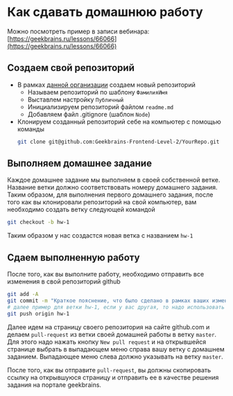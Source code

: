# Как сдавать домашнюю работу

Можно посмотреть пример в записи вебинара: [https://geekbrains.ru/lessons/66066](https://geekbrains.ru/lessons/66066)


## Создаем свой репозиторий
- В рамках [данной организации](https://github.com/Geekbrains-Frontend-Level-2) создаем новый репозиторий
  - Называем репозиторий по шаблону ``ФамилияИмя``
  - Выставлем настройку ``Публичный``
  - Инициализируем репозиторий файлом ``readme.md``
  - Добавляем файл .gitignore (шаблон ``Node``)
- Клонируем созданный репозиторий себе на компьютер с помощью команды
  ```bash
  git clone git@github.com:Geekbrains-Frontend-Level-2/YourRepo.git
  ```

## Выполняем домашнее задание
Каждое домашнее задание мы выполняем в своей собственной ветке. Название ветки должно соответствовать номеру домашнего задания. Таким образом, для выполнения первого домашнего задания, после того как вы клонировали репозиторий на свой компьютер, вам необходимо создать ветку следующей командой
```bash
git checkout -b hw-1
```
Таким образом у нас создастся новая ветка с названием ``hw-1``

## Сдаем выполненную работу
После того, как вы выполните работу, необходимо отправить все изменения в свой репозиторий github
```bash
git add -A
git commit -m "Краткое пояснение, что было сделано в рамках ваших изменений"
# далее пример для ветки hw-1, если у вас другая, то надо использовать ее имя
git push origin hw-1 
```
Далее идем на страницу своего репозитория на сайте github.com и делаем ``pull-request`` из ветки своей домашней работы в ветку ``master``. Для этого надо нажать кнопку ``New pull request`` и на открывшейся странице выбрать в выпадающем меню справа вашу ветку с домашнем заданием. Выпадающее меню слева должно указывать на ветку ``master``.

После того, как вы отправите ``pull-request``, вы должны скопировать ссылку на открывшуюся страницу и отправить ее в качестве решения задания на портале geekbrains.
